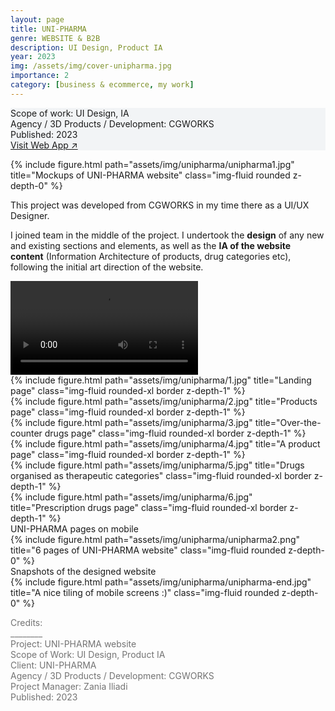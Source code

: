 ```yaml
---
layout: page
title: UNI-PHARMA
genre: WEBSITE & B2B
description: UI Design, Product IA
year: 2023
img: /assets/img/cover-unipharma.jpg
importance: 2
category: [business & ecommerce, my work]
---
```


<div class="px-3 pt-3 pb-1 mb-3 rounded" style="background-color: rgba(43, 86, 127, .05);">
    <p>
    Scope of work: UI Design, IA<br>
    Agency / 3D Products / Development: CGWORKS<br>
    Published: 2023<br>
    <a href="https://www.uni-pharma.gr/el/">Visit Web App ↗</a>
    </p>
 </div>

<div class="row">
    <div class="col-sm">
        {% include figure.html path="assets/img/unipharma/unipharma1.jpg" title="Mockups of UNI-PHARMA website" class="img-fluid rounded z-depth-0" %}
    </div>
</div>

<div class="row text-md-center justify-content-center">
    <div class="col-lg-8">
        <p>This project was developed from CGWORKS in my time there as a UI/UX Designer.</p>
        <p>I joined team in the middle of the project. I undertook the <b>design</b> of any new and existing sections and elements, as well as the <b>IA of the website content</b> (Information Architecture of products, drug categories etc), following the initial art direction of the website.</p>
    </div>    
</div>

<div class="row mb-3">
    <div class="col-sm">
        <div class="videoWrapper embed-responsive">
            <video autoplay loop>
                <source src="/assets/img/unipharma/home.mp4" type='video/mp4'>
            </video>
        </div>
    </div>
</div>

<div class="row my-2 justify-content-center">
    <div class="col-6 col-sm mt-3 mt-md-0">
        {% include figure.html path="assets/img/unipharma/1.jpg" title="Landing page" class="img-fluid rounded-xl border z-depth-1" %}
    </div>
    <div class="col-6 col-sm mt-3 mt-md-0">
        {% include figure.html path="assets/img/unipharma/2.jpg" title="Products page" class="img-fluid rounded-xl border z-depth-1" %}
    </div>
    <div class="col-6 col-sm mt-3 mt-md-0">
        {% include figure.html path="assets/img/unipharma/3.jpg" title="Over-the-counter drugs page" class="img-fluid rounded-xl border z-depth-1" %}
    </div>
    <div class="col-6 col-sm mt-3 mt-md-0">
        {% include figure.html path="assets/img/unipharma/4.jpg" title="A product page" class="img-fluid rounded-xl border z-depth-1" %}
    </div>
    <div class="col-6 col-sm mt-3 mt-md-0">
        {% include figure.html path="assets/img/unipharma/5.jpg" title="Drugs organised as therapeutic categories" class="img-fluid rounded-xl border z-depth-1" %}
    </div>
    <div class="col-6 col-sm mt-3 mt-md-0">
        {% include figure.html path="assets/img/unipharma/6.jpg" title="Prescription drugs page" class="img-fluid rounded-xl border z-depth-1" %}
    </div>
</div>
<div class="caption mb-4">
    UNI-PHARMA pages on mobile
</div>

<div class="row">
    <div class="col-sm">
        {% include figure.html path="assets/img/unipharma/unipharma2.png" title="6 pages of UNI-PHARMA website" class="img-fluid rounded z-depth-0" %}
    </div>
</div>
<div class="caption">
    Snapshots of the designed website
</div>

<div class="row">
    <div class="col-sm">
        {% include figure.html path="assets/img/unipharma/unipharma-end.jpg" title="A nice tiling of mobile screens :)" class="img-fluid rounded z-depth-0" %}
    </div>
</div>

<div class="text-center">
    <p style="color: #737373; font-weight: 400;">Credits:<br>
    ________<br>
    Project: UNI-PHARMA website<br>
    Scope of Work: UI Design, Product IA<br>
    Client: UNI-PHARMA<br>
    Agency / 3D Products / Development: CGWORKS<br>
    Project Manager: Zania Iliadi<br>    
    Published: 2023</p> 
</div>